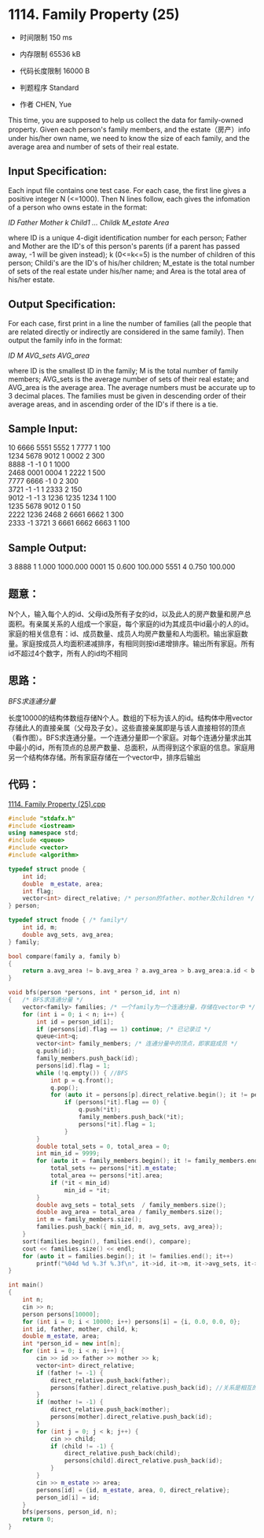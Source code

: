﻿# 1114. Family Property (25)



* 时间限制 150 ms



* 内存限制 65536 kB



* 代码长度限制 16000 B


* 判题程序 Standard 

* 作者 CHEN, Yue



This time, you are supposed to help us collect the data for family-owned property. Given each person's family members, and the estate（房产）info under his/her own name, we need to know the size of each family, and the average area and number of sets of their real estate.

## Input Specification: 

Each input file contains one test case. For each case, the first line gives a positive integer N (<=1000). Then N lines follow, each gives the infomation of a person who owns estate in the format:

*ID Father Mother k Child1 ... Childk M_estate Area*

where ID is a unique 4-digit identification number for each person; Father and Mother are the ID's of this person's parents (if a parent has passed away, -1 will be given instead); k (0<=k<=5) is the number of children of this person; Childi's are the ID's of his/her children; M_estate is the total number of sets of the real estate under his/her name; and Area is the total area of his/her estate. 

## Output Specification: 

For each case, first print in a line the number of families (all the people that are related directly or indirectly are considered in the same family). Then output the family info in the format: 

*ID M AVG_sets AVG_area*

where ID is the smallest ID in the family; M is the total number of family members; AVG_sets is the average number of sets of their real estate; and AVG_area is the average area. The average numbers must be accurate up to 3 decimal places. The families must be given in descending order of their average areas, and in ascending order of the ID's if there is a tie. 




## Sample Input:

10
6666 5551 5552 1 7777 1 100  
1234 5678 9012 1 0002 2 300  
8888 -1 -1 0 1 1000  
2468 0001 0004 1 2222 1 500  
7777 6666 -1 0 2 300  
3721 -1 -1 1 2333 2 150  
9012 -1 -1 3 1236 1235 1234 1 100  
1235 5678 9012 0 1 50  
2222 1236 2468 2 6661 6662 1 300  
2333 -1 3721 3 6661 6662 6663 1 100  

## Sample Output:

3
8888 1 1.000 1000.000
0001 15 0.600 100.000
5551 4 0.750 100.000


## 题意：

N个人，输入每个人的id、父母id及所有子女的id，以及此人的房产数量和房产总面积。有亲属关系的人组成一个家庭，每个家庭的id为其成员中id最小的人的id。家庭的相关信息有：id、成员数量、成员人均房产数量和人均面积。输出家庭数量。家庭按成员人均面积递减排序，有相同则按id递增排序。输出所有家庭。所有id不超过4个数字，所有人的id均不相同

## 思路：


*BFS求连通分量*

长度10000的结构体数组存储N个人。数组的下标为该人的id。结构体中用vector存储此人的直接亲属（父母及子女）。这些直接亲属即是与该人直接相邻的顶点（看作图）。BFS求连通分量。一个连通分量即一个家庭。对每个连通分量求出其中最小的id，所有顶点的总房产数量、总面积，从而得到这个家庭的信息。家庭用另一个结构体存储。所有家庭存储在一个vector中，排序后输出


## 代码：

[1114. Family Property (25).cpp ](https://github.com/jerrykcode/PAT-Advanced-Level-Practise/blob/master/1114.%20Family%20Property%20(25)/1114.%20Family%20Property%20(25).cpp)

```cpp
#include "stdafx.h"
#include <iostream>
using namespace std;
#include <queue>
#include <vector>
#include <algorithm>

typedef struct pnode { 
	int id;
	double  m_estate, area;
	int flag;
	vector<int> direct_relative; /* person的father、mother及children */
} person;

typedef struct fnode { /* family*/
	int id, m;
	double avg_sets, avg_area;
} family;

bool compare(family a, family b)
{
	return a.avg_area != b.avg_area ? a.avg_area > b.avg_area:a.id < b.id;
}

void bfs(person *persons, int * person_id, int n)
{	/* BFS求连通分量 */
	vector<family> families; /* 一个family为一个连通分量，存储在vector中 */
	for (int i = 0; i < n; i++) {
		int id = person_id[i];
		if (persons[id].flag == 1) continue; /* 已记录过 */
		queue<int>q;
		vector<int> family_members; /* 连通分量中的顶点，即家庭成员 */
		q.push(id);
		family_members.push_back(id);
		persons[id].flag = 1;
		while (!q.empty()) { //BFS
			int p = q.front();
			q.pop();
			for (auto it = persons[p].direct_relative.begin(); it != persons[p].direct_relative.end(); it++) //parents或chidren
				if (persons[*it].flag == 0) {
					q.push(*it);
					family_members.push_back(*it);
					persons[*it].flag = 1;
				}
		}
		double total_sets = 0, total_area = 0;
		int min_id = 9999;
		for (auto it = family_members.begin(); it != family_members.end(); it++) {
			total_sets += persons[*it].m_estate;
			total_area += persons[*it].area;
			if (*it < min_id)
				min_id = *it;
		}
		double avg_sets = total_sets  / family_members.size();
		double avg_area = total_area / family_members.size();
		int m = family_members.size();
		families.push_back({ min_id, m, avg_sets, avg_area});
	}
	sort(families.begin(), families.end(), compare);
	cout << families.size() << endl;
	for (auto it = families.begin(); it != families.end(); it++) 
		printf("%04d %d %.3f %.3f\n", it->id, it->m, it->avg_sets, it->avg_area);
}

int main()
{
	int n;
	cin >> n;
	person persons[10000];
	for (int i = 0; i < 10000; i++) persons[i] = {i, 0.0, 0.0, 0};
	int id, father, mother, child, k;
	double m_estate, area;
	int *person_id = new int[n];
	for (int i = 0; i < n; i++) {
		cin >> id >> father >> mother >> k;
		vector<int> direct_relative;
		if (father != -1) {
			direct_relative.push_back(father);
			persons[father].direct_relative.push_back(id); //关系是相互的
		}
		if (mother != -1) {
			direct_relative.push_back(mother);
			persons[mother].direct_relative.push_back(id);
		}
		for (int j = 0; j < k; j++) {
			cin >> child;
			if (child != -1) {
				direct_relative.push_back(child);
				persons[child].direct_relative.push_back(id);
			}
		}
		cin >> m_estate >> area;
		persons[id] = {id, m_estate, area, 0, direct_relative};
		person_id[i] = id;
	}
	bfs(persons, person_id, n);
	return 0;
}
```
